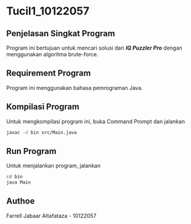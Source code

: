 # Tucil1_10122057
## Penjelasan Singkat Program
Program ini bertujuan untuk mencari solusi dari ***IQ Puzzler Pro*** dengan menggunakan algoritma brute-force.
## Requirement Program
Program ini menggunakan bahasa pemrograman Java.
## Kompilasi Program
Untuk mengkompilasi program ini, buka Command Prompt dan jalankan
```sh
javac -d bin src/Main.java
```
## Run Program
Untuk menjalankan program, jalankan
```sh
cd bin
java Main
```
## Authoe
Farrell Jabaar Altafataza - 10122057
